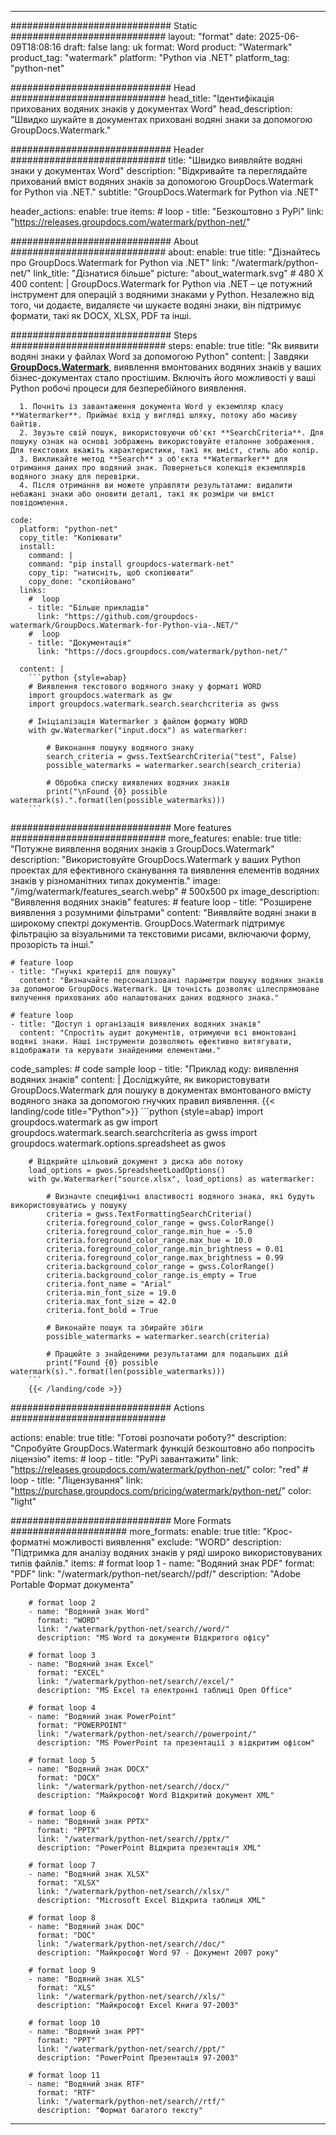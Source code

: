 
---
############################# Static ############################
layout: "format"
date:  2025-06-09T18:08:16
draft: false
lang: uk
format: Word
product: "Watermark"
product_tag: "watermark"
platform: "Python via .NET"
platform_tag: "python-net"

############################# Head ############################
head_title: "Ідентифікація прихованих водяних знаків у документах Word"
head_description: "Швидко шукайте в документах приховані водяні знаки за допомогою GroupDocs.Watermark."

############################# Header ############################
title: "Швидко виявляйте водяні знаки у документах Word" 
description: "Відкривайте та переглядайте прихований вміст водяних знаків за допомогою GroupDocs.Watermark for Python via .NET."
subtitle: "GroupDocs.Watermark for Python via .NET" 

header_actions:
  enable: true
  items:
    #  loop
    - title: "Безкоштовно з PyPi"
      link: "https://releases.groupdocs.com/watermark/python-net/"
      
############################# About ############################
about:
    enable: true
    title: "Дізнайтесь про GroupDocs.Watermark for Python via .NET"
    link: "/watermark/python-net/"
    link_title: "Дізнатися більше"
    picture: "about_watermark.svg" # 480 X 400
    content: |
       GroupDocs.Watermark for Python via .NET – це потужний інструмент для операцій з водяними знаками у Python. Незалежно від того, чи додаєте, видаляєте чи шукаєте водяні знаки, він підтримує формати, такі як DOCX, XLSX, PDF та інші.

############################# Steps ############################
steps:
    enable: true
    title: "Як виявити водяні знаки у файлах Word за допомогою Python"
    content: |
      Завдяки **[GroupDocs.Watermark](https://products.groupdocs.com/watermark/python-net/)**, виявлення вмонтованих водяних знаків у ваших бізнес-документах стало простішим. Включіть його можливості у ваші Python робочі процеси для безперебійного виявлення.
      
      1. Почніть із завантаження документа Word у екземпляр класу **Watermarker**. Приймає вхід у вигляді шляху, потоку або масиву байтів.
      2. Звузьте свій пошук, використовуючи об'єкт **SearchCriteria**. Для пошуку ознак на основі зображень використовуйте еталонне зображення. Для текстових вкажіть характеристики, такі як вміст, стиль або колір.
      3. Викликайте метод **Search** з об'єкта **Watermarker** для отримання даних про водяний знак. Повернеться колекція екземплярів водяного знаку для перевірки.
      4. Після отримання ви можете управляти результатами: видалити небажані знаки або оновити деталі, такі як розміри чи вміст повідомлення.
   
    code:
      platform: "python-net"
      copy_title: "Копіювати"
      install:
        command: |
        command: "pip install groupdocs-watermark-net"
        copy_tip: "натисніть, щоб скопіювати"
        copy_done: "скопійовано"
      links:
        #  loop
        - title: "Більше прикладів"
          link: "https://github.com/groupdocs-watermark/GroupDocs.Watermark-for-Python-via-.NET/"
        #  loop
        - title: "Документація"
          link: "https://docs.groupdocs.com/watermark/python-net/"
          
      content: |
        ```python {style=abap}
        # Виявлення текстового водяного знаку у форматі WORD
        import groupdocs.watermark as gw
        import groupdocs.watermark.search.searchcriteria as gwss

        # Ініціалізація Watermarker з файлом формату WORD
        with gw.Watermarker("input.docx") as watermarker:

            # Виконання пошуку водяного знаку
            search_criteria = gwss.TextSearchCriteria("test", False)
            possible_watermarks = watermarker.search(search_criteria)

            # Обробка списку виявлених водяних знаків
            print("\nFound {0} possible watermark(s).".format(len(possible_watermarks)))
        ```            

############################# More features ############################
more_features:
  enable: true
  title: "Потужне виявлення водяних знаків з GroupDocs.Watermark"
  description: "Використовуйте GroupDocs.Watermark у ваших Python проектах для ефективного сканування та виявлення елементів водяних знаків у різноманітних типах документів."
  image: "/img/watermark/features_search.webp" # 500x500 px
  image_description: "Виявлення водяних знаків"
  features:
    # feature loop
    - title: "Розширене виявлення з розумними фільтрами"
      content: "Виявляйте водяні знаки в широкому спектрі документів. GroupDocs.Watermark підтримує фільтрацію за візуальними та текстовими рисами, включаючи форму, прозорість та інші."

    # feature loop
    - title: "Гнучкі критерії для пошуку"
      content: "Визначайте персоналізовані параметри пошуку водяних знаків за допомогою GroupDocs.Watermark. Ця точність дозволяє цілеспрямоване вилучення прихованих або налаштованих даних водяного знака."

    # feature loop
    - title: "Доступ і організація виявлених водяних знаків"
      content: "Спростіть аудит документів, отримуючи всі вмонтовані водяні знаки. Наші інструменти дозволяють ефективно витягувати, відображати та керувати знайденими елементами."
      
  code_samples:
    # code sample loop
    - title: "Приклад коду: виявлення водяних знаків"
      content: |
        Досліджуйте, як використовувати GroupDocs.Watermark для пошуку в документах вмонтованого вмісту водяного знака за допомогою гнучких правил виявлення.
        {{< landing/code title="Python">}}
        ```python {style=abap}
        import groupdocs.watermark as gw
        import groupdocs.watermark.search.searchcriteria as gwss
        import groupdocs.watermark.options.spreadsheet as gwos

        # Відкрийте цільовий документ з диска або потоку
        load_options = gwos.SpreadsheetLoadOptions()
        with gw.Watermarker("source.xlsx", load_options) as watermarker:

            # Визначте специфічні властивості водяного знака, які будуть використовуватись у пошуку
            criteria = gwss.TextFormattingSearchCriteria()
            criteria.foreground_color_range = gwss.ColorRange()
            criteria.foreground_color_range.min_hue = -5.0
            criteria.foreground_color_range.max_hue = 10.0
            criteria.foreground_color_range.min_brightness = 0.01
            criteria.foreground_color_range.max_brightness = 0.99
            criteria.background_color_range = gwss.ColorRange()
            criteria.background_color_range.is_empty = True
            criteria.font_name = "Arial"
            criteria.min_font_size = 19.0
            criteria.max_font_size = 42.0
            criteria.font_bold = True

            # Виконайте пошук та збирайте збіги
            possible_watermarks = watermarker.search(criteria)

            # Працюйте з знайденими результатами для подальших дій
            print("Found {0} possible watermark(s).".format(len(possible_watermarks)))
        ```
        {{< /landing/code >}}


############################# Actions ############################

actions:
  enable: true
  title: "Готові розпочати роботу?"
  description: "Спробуйте GroupDocs.Watermark функцій безкоштовно або попросіть ліцензію"
  items:
    #  loop
    - title: "PyPi завантажити"
      link: "https://releases.groupdocs.com/watermark/python-net/"
      color: "red"
        #  loop
    - title: "Ліцензування"
      link: "https://purchase.groupdocs.com/pricing/watermark/python-net/"
      color: "light"


############################# More Formats #####################
more_formats:
    enable: true
    title: "Крос-форматні можливості виявлення"
    exclude: "WORD"
    description: "Підтримка для аналізу водяних знаків у ряді широко використовуваних типів файлів."
    items: 
        # format loop 1
        - name: "Водяний знак PDF"
          format: "PDF"
          link: "/watermark/python-net/search//pdf/"
          description: "Adobe Portable Формат документа"

        # format loop 2
        - name: "Водяний знак Word"
          format: "WORD"
          link: "/watermark/python-net/search//word/"
          description: "MS Word та документи Відкритого офісу"
          
        # format loop 3
        - name: "Водяний знак Excel"
          format: "EXCEL"
          link: "/watermark/python-net/search//excel/"
          description: "MS Excel та електронні таблиці Open Office"

        # format loop 4
        - name: "Водяний знак PowerPoint"
          format: "POWERPOINT"
          link: "/watermark/python-net/search//powerpoint/"
          description: "MS PowerPoint та презентації з відкритим офісом"

        # format loop 5
        - name: "Водяний знак DOCX"
          format: "DOCX"
          link: "/watermark/python-net/search//docx/"
          description: "Майкрософт Word Відкритий документ XML"
          
        # format loop 6
        - name: "Водяний знак PPTX"
          format: "PPTX"
          link: "/watermark/python-net/search//pptx/"
          description: "PowerPoint Відкрита презентація XML"
          
        # format loop 7
        - name: "Водяний знак XLSX"
          format: "XLSX"
          link: "/watermark/python-net/search//xlsx/"
          description: "Microsoft Excel Відкрита таблиця XML"

        # format loop 8
        - name: "Водяний знак DOC"
          format: "DOC"
          link: "/watermark/python-net/search//doc/"
          description: "Майкрософт Word 97 - Документ 2007 року"

        # format loop 9
        - name: "Водяний знак XLS"
          format: "XLS"
          link: "/watermark/python-net/search//xls/"
          description: "Майкрософт Excel Книга 97-2003"

        # format loop 10
        - name: "Водяний знак PPT"
          format: "PPT"
          link: "/watermark/python-net/search//ppt/"
          description: "PowerPoint Презентація 97-2003"

        # format loop 11
        - name: "Водяний знак RTF"
          format: "RTF"
          link: "/watermark/python-net/search//rtf/"
          description: "Формат багатого тексту"

---